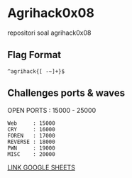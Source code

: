 # Agrihack0x08

repositori soal agrihack0x08

## Flag Format 

`^agrihack{[ -~]+}$`

## Challenges ports & waves

OPEN PORTS : 15000 - 25000

```
Web     : 15000
CRY     : 16000
FOREN   : 17000
REVERSE : 18000
PWN     : 19000
MISC    : 20000
```

[LINK GOOGLE SHEETS](https://docs.google.com/spreadsheets/d/1nebplzywmAHbZ0FG89geBx2U8ViSVcc8sTmXR4YIG9w/edit?usp=sharing)